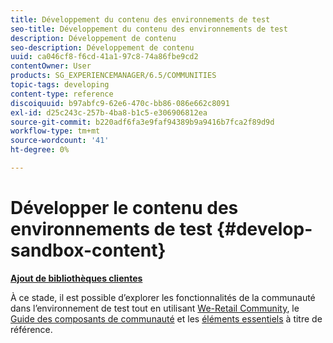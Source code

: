 ```yaml
---
title: Développement du contenu des environnements de test
seo-title: Développement du contenu des environnements de test
description: Développement de contenu
seo-description: Développement de contenu
uuid: ca046cf8-f6cd-41a1-97c8-74a86fbe9cd2
contentOwner: User
products: SG_EXPERIENCEMANAGER/6.5/COMMUNITIES
topic-tags: developing
content-type: reference
discoiquuid: b97abfc9-62e6-470c-bb86-086e662c8091
exl-id: d25c243c-257b-4ba8-b1c5-e306906812ea
source-git-commit: b220adf6fa3e9faf94389b9a9416b7fca2f89d9d
workflow-type: tm+mt
source-wordcount: '41'
ht-degree: 0%

---
```


# Développer le contenu des environnements de test {#develop-sandbox-content}

**[Ajout de bibliothèques clientes](add-clientlibs.md)**

À ce stade, il est possible d’explorer les fonctionnalités de la communauté dans l’environnement de test tout en utilisant [We-Retail Community](../../help/sites-developing/we-retail.md), le [Guide des composants de communauté](components-guide.md) et les [éléments essentiels](essentials.md) à titre de référence.
